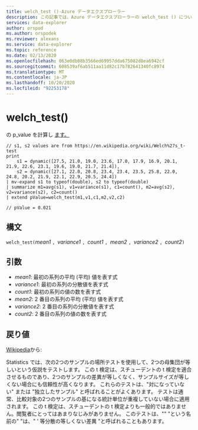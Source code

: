 ```yaml
---
title: welch_test ()-Azure データエクスプローラー
description: この記事では、Azure データエクスプローラーの welch_test () について説明します。
services: data-explorer
author: orspod
ms.author: orspodek
ms.reviewer: alexans
ms.service: data-explorer
ms.topic: reference
ms.date: 02/13/2020
ms.openlocfilehash: 063e0db08b3566ed69957dda675082d8ea6942cf
ms.sourcegitcommit: 608539af6ab511aa11d82c17b782641340fc8974
ms.translationtype: MT
ms.contentlocale: ja-JP
ms.lasthandoff: 10/20/2020
ms.locfileid: "92253178"
---
```

# <a name="welch_test"></a>welch_test()

の p_value を計算し [ます。](https://en.wikipedia.org/wiki/Welch%27s_t-test)

```kusto
// s1, s2 values are from https://en.wikipedia.org/wiki/Welch%27s_t-test
print
    s1 = dynamic([27.5, 21.0, 19.0, 23.6, 17.0, 17.9, 16.9, 20.1, 21.9, 22.6, 23.1, 19.6, 19.0, 21.7, 21.4]),
    s2 = dynamic([27.1, 22.0, 20.8, 23.4, 23.4, 23.5, 25.8, 22.0, 24.8, 20.2, 21.9, 22.1, 22.9, 20.5, 24.4])
| mv-expand s1 to typeof(double), s2 to typeof(double)
| summarize m1=avg(s1), v1=variance(s1), c1=count(), m2=avg(s2), v2=variance(s2), c2=count()
| extend pValue=welch_test(m1,v1,c1,m2,v2,c2)

// pValue = 0.021
```

## <a name="syntax"></a>構文

`welch_test(`*mean1* `, `*variance1* `, `*count1* `, `*mean2* `, `*variance2* `, `*count2*`)`

## <a name="arguments"></a>引数

* *mean1*: 最初の系列の平均 (平均) 値を表す式
* *variance1*: 最初の系列の分散値を表す式
* *count1*: 最初の系列の値の数を表す式
* *mean2*: 2 番目の系列の平均 (平均) 値を表す式
* *variance2*: 2 番目の系列の分散値を表す式
* *count2*: 2 番目の系列の値の数を表す式

## <a name="returns"></a>戻り値

[Wikipedia](https://en.wikipedia.org/wiki/Welch%27s_t-test)から:

Statistics では、次の2つのサンプルの場所テストを使用して、2つの母集団が等しいという仮説をテストします。 この t 検定は、スチューデントの t 検定を適合させるものであり、2つのサンプルの差異が等しくなく、サンプルサイズが等しくない場合にも信頼性が高くなります。 これらのテストは、"対になっていない" または "独立したサンプル" と呼ばれることがよくあります。 テストは通常、比較対象の2つのサンプルの基になる統計単位が重複していない場合に適用されます。 この t 検定は、スチューデントの t 検定よりも一般的ではありません。閲覧者にとってはあまりなじみがありません。 このテストは、"" "という名前の" "は、" ' 等分散の等しくない差異 "と呼ばれることもあります。
